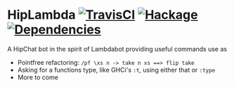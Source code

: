 # HipLambda [![TravisCI](https://travis-ci.org/purefn/hiplambda.svg)](https://travis-ci.org/purefn/hiplambda) [![Hackage](https://img.shields.io/hackage/v/hiplambda.svg?style=flat)](https://hackage.haskell.org/package/hiplambda) [![Dependencies](https://img.shields.io/hackage-deps/v/hiplambda.svg?style=flat)](http://packdeps.haskellers.com/feed?needle=hiplambda)

A HipChat bot in the spirit of Lambdabot providing useful commands use as

* Pointfree refactoring: `/pf \xs n -> take n xs ==> flip take`
* Asking for a functions type, like GHCi's `:t`, using either that or `:type`
* More to come
